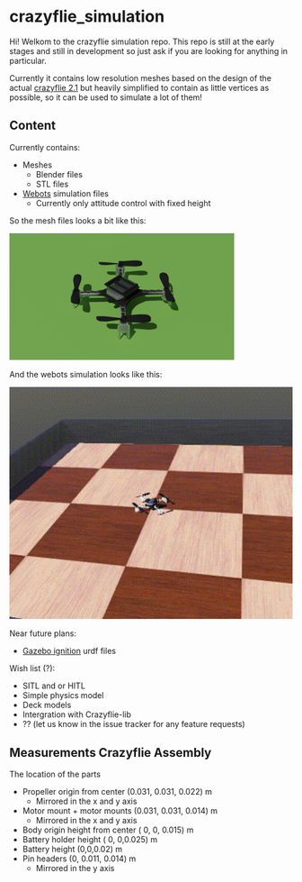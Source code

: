 # crazyflie_simulation

Hi! Welkom to the crazyflie simulation repo. This repo is still at the early stages and still in development so just ask if you are looking for anything in particular.

Currently it contains low resolution meshes based on the design of the actual [crazyflie 2.1](https://www.bitcraze.io/products/crazyflie-2-1/) but heavily simplified to contain as little vertices as possible, so it can be used to simulate a lot of them!

## Content

Currently contains:
* Meshes
    * Blender files
    * STL files
* [Webots](https://cyberbotics.com/) simulation files
    * Currently only attitude control with fixed height

So the mesh files looks a bit like this:


<img src="/meshes/blender_files/cf2_render.png" width="400" />

And the webots simulation looks like this:

![webots](crazyflie_webots.gif)



Near future plans:
* [Gazebo ignition](https://ignitionrobotics.org/) urdf files

Wish list (?):
* SITL and or HITL
* Simple physics model
* Deck models
* Intergration with Crazyflie-lib
* ?? (let us know in the issue tracker for any feature requests)

## Measurements Crazyflie Assembly

The location of the parts

* Propeller origin from center (0.031, 0.031, 0.022) m
    * Mirrored in the x and y axis
* Motor mount + motor mounts (0.031, 0.031, 0.014) m
    * Mirrored in the x and y axis
* Body origin height from center ( 0, 0, 0.015) m
* Battery holder height ( 0, 0,0.025) m
* Battery height (0,0,0.02) m
* Pin headers (0, 0.011, 0.014) m
    * Mirrored in the y axis
